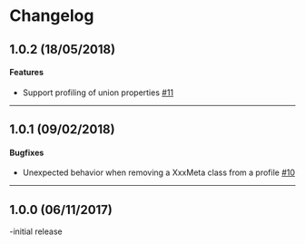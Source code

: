 # Changelog

## 1.0.2 (18/05/2018)

#### Features

- Support profiling of union properties [#11](https://github.com/ShapeChange/ProfileManagementTool/issues/11)

----

## 1.0.1 (09/02/2018)

#### Bugfixes

- Unexpected behavior when removing a XxxMeta class from a profile [#10](https://github.com/ShapeChange/ProfileManagementTool/issues/10)

---

## 1.0.0 (06/11/2017)
 
-initial release
